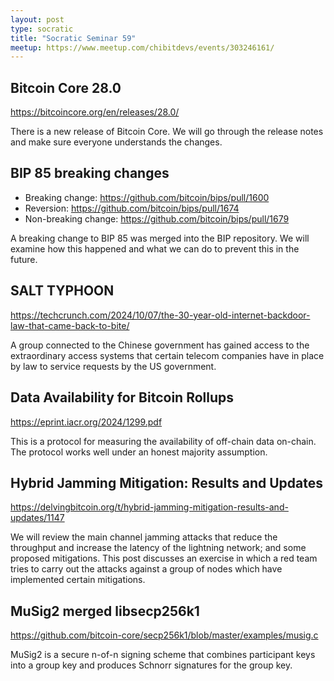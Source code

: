 ```yaml
---
layout: post
type: socratic
title: "Socratic Seminar 59"
meetup: https://www.meetup.com/chibitdevs/events/303246161/
---
```


## Bitcoin Core 28.0

<https://bitcoincore.org/en/releases/28.0/>

There is a new release of Bitcoin Core.  We will go through the release notes and make sure everyone understands the changes.

## BIP 85 breaking changes

- Breaking change: <https://github.com/bitcoin/bips/pull/1600>
- Reversion: <https://github.com/bitcoin/bips/pull/1674>
- Non-breaking change: <https://github.com/bitcoin/bips/pull/1679>

A breaking change to BIP 85 was merged into the BIP repository.  We will examine how this happened and what we can do to prevent this in the future.

## SALT TYPHOON

<https://techcrunch.com/2024/10/07/the-30-year-old-internet-backdoor-law-that-came-back-to-bite/>

A group connected to the Chinese government has gained access to the extraordinary access systems that certain telecom companies have in place by law to service requests by the US government.

## Data Availability for Bitcoin Rollups

<https://eprint.iacr.org/2024/1299.pdf>

This is a protocol for measuring the availability of off-chain data on-chain.  The protocol works well under an honest majority assumption.

## Hybrid Jamming Mitigation: Results and Updates

<https://delvingbitcoin.org/t/hybrid-jamming-mitigation-results-and-updates/1147>

We will review the main channel jamming attacks that reduce the throughput and increase the latency of the lightning network; and some proposed mitigations.  This post discusses an exercise in which a red team tries to carry out the attacks against a group of nodes which have implemented certain mitigations.

## MuSig2 merged libsecp256k1

<https://github.com/bitcoin-core/secp256k1/blob/master/examples/musig.c>

MuSig2 is a secure n-of-n signing scheme that combines participant keys into a group key and produces Schnorr signatures for the group key.
